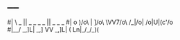 # __                                          
#|  \  _  ||  _       _   _  _ ||  _     _  _ 
#| o )/o\ | ]/o\ \VV7/o\ /_|/o\| \/o\|U|(c'/o\
#|__/ \_,]L| \_,] VV \_,]L| \( Ln|\_/\_/\_)\( 
                                             

